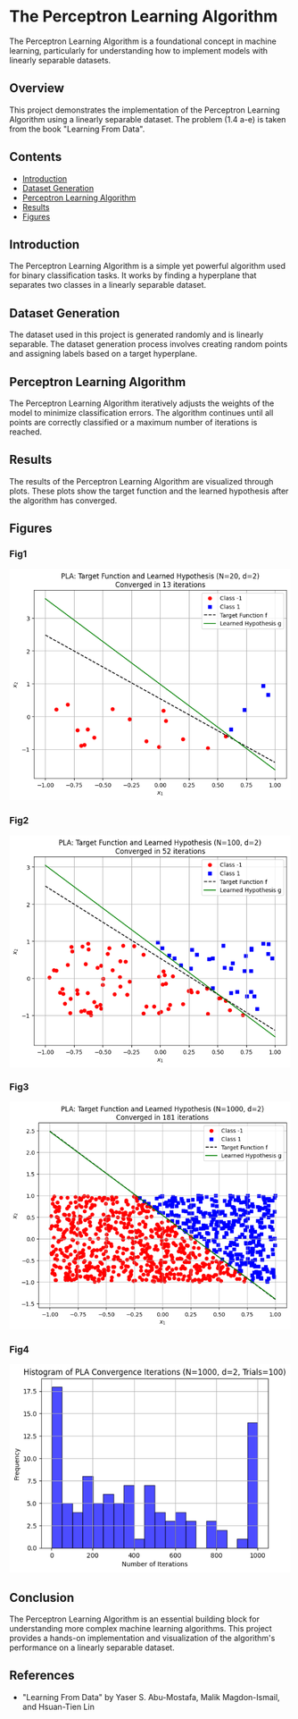 # The Perceptron Learning Algorithm

The Perceptron Learning Algorithm is a foundational concept in machine learning, particularly for understanding how to implement models with linearly separable datasets.

## Overview

This project demonstrates the implementation of the Perceptron Learning Algorithm using a linearly separable dataset. The problem (1.4 a-e) is taken from the book "Learning From Data".

## Contents

- [Introduction](#introduction)
- [Dataset Generation](#dataset-generation)
- [Perceptron Learning Algorithm](#perceptron-learning-algorithm)
- [Results](#results)
- [Figures](#figures)

## Introduction

The Perceptron Learning Algorithm is a simple yet powerful algorithm used for binary classification tasks. It works by finding a hyperplane that separates two classes in a linearly separable dataset.

## Dataset Generation

The dataset used in this project is generated randomly and is linearly separable. The dataset generation process involves creating random points and assigning labels based on a target hyperplane.

## Perceptron Learning Algorithm

The Perceptron Learning Algorithm iteratively adjusts the weights of the model to minimize classification errors. The algorithm continues until all points are correctly classified or a maximum number of iterations is reached.

## Results

The results of the Perceptron Learning Algorithm are visualized through plots. These plots show the target function and the learned hypothesis after the algorithm has converged.

## Figures

### Fig1
![Fig1](1.png)

### Fig2
![Fig2](2.png)

### Fig3
![Fig3](3.png)

### Fig4
![Fig4](4.png)

## Conclusion

The Perceptron Learning Algorithm is an essential building block for understanding more complex machine learning algorithms. This project provides a hands-on implementation and visualization of the algorithm's performance on a linearly separable dataset.

## References

- "Learning From Data" by Yaser S. Abu-Mostafa, Malik Magdon-Ismail, and Hsuan-Tien Lin